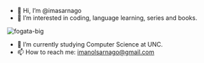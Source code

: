 - 👋 Hi, I’m @imasarnago
- 👀 I’m interested in coding, language learning, series and books.


<!---
imasarnago/imasarnago is a ✨ special ✨ repository because its `README.md` (this file) appears on your GitHub profile.
You can click the Preview link to take a look at your changes.
--->
![fogata-big](https://github.com/imasarnago/imasarnago/assets/102388139/3cbe614c-e530-401b-a2fb-962de6f74821)

- 🌱 I’m currently studying Computer Science at UNC.   
- 📫 How to reach me: imanolsarnago@gmail.com
